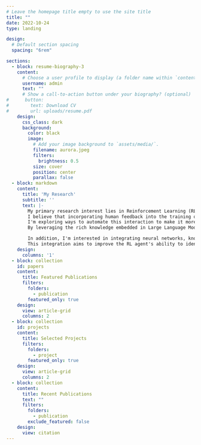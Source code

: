 ```yaml
---
# Leave the homepage title empty to use the site title
title: ""
date: 2022-10-24
type: landing

design:
  # Default section spacing
  spacing: "6rem"

sections:
  - block: resume-biography-3
    content:
      # Choose a user profile to display (a folder name within `content/authors/`)
      username: admin
      text: ""
      # Show a call-to-action button under your biography? (optional)
#      button:
#        text: Download CV
#        url: uploads/resume.pdf
    design:
      css_class: dark
      background:
        color: black
        image:
          # Add your image background to `assets/media/`.
          filename: aurora.jpeg
          filters:
            brightness: 0.5
          size: cover
          position: center
          parallax: false
  - block: markdown
    content:
      title: 'My Research'
      subtitle: ''
      text: |-
        My primary research interest lies in Reinforcement Learning (RL) and its applications to real-world problems.
        I believe that incorporating human feedback into the training of RL agents is crucial for aligning them with human preferences.
        I'm exploring ways to automate this interaction to make it more efficient.
        By leveraging the rich knowledge embedded in Large Language Models (LLMs) as surrogates for human input, I aim to develop more effective human-in-the-loop reinforcement learning systems that enhance learning outcomes for RL agents.

        In addition, I'm interested in integrating neural networks, known for their ability to recognize complex patterns in data, with symbolic reasoning systems capable of abstracting higher-level concepts.
        This integration aims to improve the RL agent's ability to identify logical and hierarchical patterns in complex tasks, thereby increasing clarity, interpretability, and generalizability.
    design:
      columns: '1'
  - block: collection
    id: papers
    content:
      title: Featured Publications
      filters:
        folders:
          - publication
        featured_only: true
    design:
      view: article-grid
      columns: 2
  - block: collection
    id: projects
    content:
      title: Selected Projects
      filters:
        folders:
          - project
        featured_only: true
    design:
      view: article-grid
      columns: 2
  - block: collection
    content:
      title: Recent Publications
      text: ""
      filters:
        folders:
          - publication
        exclude_featured: false
    design:
      view: citation
---
```

